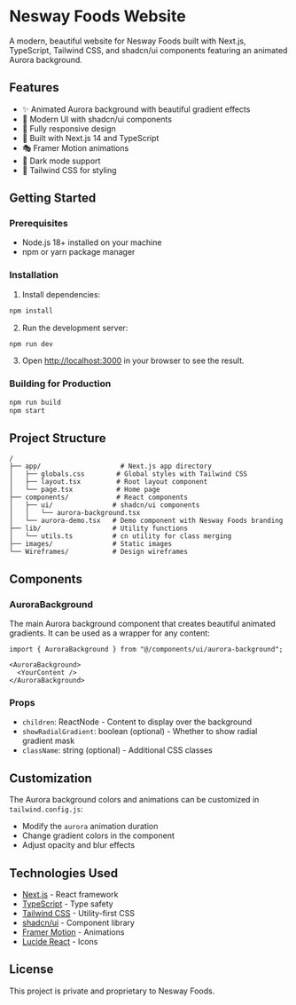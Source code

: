 # Nesway Foods Website

A modern, beautiful website for Nesway Foods built with Next.js, TypeScript, Tailwind CSS, and shadcn/ui components featuring an animated Aurora background.

## Features

- ✨ Animated Aurora background with beautiful gradient effects
- 🎨 Modern UI with shadcn/ui components
- 📱 Fully responsive design
- 🚀 Built with Next.js 14 and TypeScript
- 🎭 Framer Motion animations
- 🌙 Dark mode support
- 🎨 Tailwind CSS for styling

## Getting Started

### Prerequisites

- Node.js 18+ installed on your machine
- npm or yarn package manager

### Installation

1. Install dependencies:
```bash
npm install
```

2. Run the development server:
```bash
npm run dev
```

3. Open [http://localhost:3000](http://localhost:3000) in your browser to see the result.

### Building for Production

```bash
npm run build
npm start
```

## Project Structure

```
/
├── app/                    # Next.js app directory
│   ├── globals.css        # Global styles with Tailwind CSS
│   ├── layout.tsx         # Root layout component
│   └── page.tsx           # Home page
├── components/            # React components
│   ├── ui/               # shadcn/ui components
│   │   └── aurora-background.tsx
│   └── aurora-demo.tsx   # Demo component with Nesway Foods branding
├── lib/                  # Utility functions
│   └── utils.ts          # cn utility for class merging
├── images/               # Static images
└── Wireframes/           # Design wireframes
```

## Components

### AuroraBackground

The main Aurora background component that creates beautiful animated gradients. It can be used as a wrapper for any content:

```tsx
import { AuroraBackground } from "@/components/ui/aurora-background";

<AuroraBackground>
  <YourContent />
</AuroraBackground>
```

### Props

- `children`: ReactNode - Content to display over the background
- `showRadialGradient`: boolean (optional) - Whether to show radial gradient mask
- `className`: string (optional) - Additional CSS classes

## Customization

The Aurora background colors and animations can be customized in `tailwind.config.js`:

- Modify the `aurora` animation duration
- Change gradient colors in the component
- Adjust opacity and blur effects

## Technologies Used

- [Next.js](https://nextjs.org/) - React framework
- [TypeScript](https://www.typescriptlang.org/) - Type safety
- [Tailwind CSS](https://tailwindcss.com/) - Utility-first CSS
- [shadcn/ui](https://ui.shadcn.com/) - Component library
- [Framer Motion](https://www.framer.com/motion/) - Animations
- [Lucide React](https://lucide.dev/) - Icons

## License

This project is private and proprietary to Nesway Foods.
